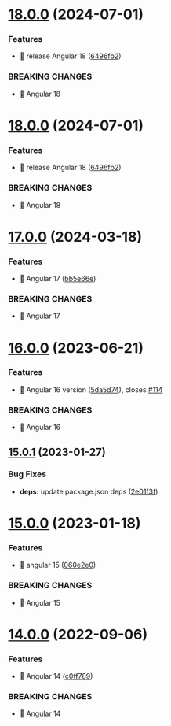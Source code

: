 # [18.0.0](https://github.com/kreuzerk/ng-sortgrid/compare/v17.0.0...v18.0.0) (2024-07-01)


### Features

* 🎸 release Angular 18 ([6496fb2](https://github.com/kreuzerk/ng-sortgrid/commit/6496fb26cbea7687e49854ffb41722cf7fc4bfef))


### BREAKING CHANGES

* 🧨 Angular 18

# [18.0.0](https://github.com/kreuzerk/ng-sortgrid/compare/v17.0.0...v18.0.0) (2024-07-01)


### Features

* 🎸 release Angular 18 ([6496fb2](https://github.com/kreuzerk/ng-sortgrid/commit/6496fb26cbea7687e49854ffb41722cf7fc4bfef))


### BREAKING CHANGES

* 🧨 Angular 18

# [17.0.0](https://github.com/kreuzerk/ng-sortgrid/compare/v16.0.0...v17.0.0) (2024-03-18)


### Features

* 🎸 Angular 17 ([bb5e66e](https://github.com/kreuzerk/ng-sortgrid/commit/bb5e66e2d8d21f169216bf1ade05bfaa08a6024b))


### BREAKING CHANGES

* 🧨 Angular 17

# [16.0.0](https://github.com/kreuzerk/ng-sortgrid/compare/v15.0.1...v16.0.0) (2023-06-21)


### Features

* 🎸 Angular 16 version ([5da5d74](https://github.com/kreuzerk/ng-sortgrid/commit/5da5d748194d66b0a40380b7f057e1e6ca69993a)), closes [#114](https://github.com/kreuzerk/ng-sortgrid/issues/114)


### BREAKING CHANGES

* 🧨 Angular 16

## [15.0.1](https://github.com/kreuzerk/ng-sortgrid/compare/v15.0.0...v15.0.1) (2023-01-27)


### Bug Fixes

* **deps:** update package.json deps ([2e01f3f](https://github.com/kreuzerk/ng-sortgrid/commit/2e01f3f241dd3743438062316e24e5597973d04b))

# [15.0.0](https://github.com/kreuzerk/ng-sortgrid/compare/v14.0.0...v15.0.0) (2023-01-18)


### Features

* 🎸 angular 15 ([060e2e0](https://github.com/kreuzerk/ng-sortgrid/commit/060e2e0d04c8acc43a701129d811d232d8941679))


### BREAKING CHANGES

* 🧨 Angular 15

# [14.0.0](https://github.com/kreuzerk/ng-sortgrid/compare/v13.0.0...v14.0.0) (2022-09-06)


### Features

* 🎸 Angular 14 ([c0ff789](https://github.com/kreuzerk/ng-sortgrid/commit/c0ff7892e845ca13b50ea3f67eee67c5482b2f97))


### BREAKING CHANGES

* 🧨 Angular 14
